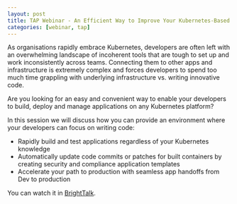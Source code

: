 ```yaml
---
layout: post
title: TAP Webinar - An Efficient Way to Improve Your Kubernetes-Based App Development Productivity
categories: [webinar, tap]
---
```


As organisations rapidly embrace Kubernetes, developers are often left with an overwhelming landscape of incoherent tools that are tough to set up and work inconsistently across teams. Connecting them to other apps and infrastructure is extremely complex and forces developers to spend too much time grappling with underlying infrastructure vs. writing innovative code.

Are you looking for an easy and convenient way to enable your developers to build, deploy and manage applications on any Kubernetes platform?

In this session we will discuss how you can provide an environment where your developers can focus on writing code:
- Rapidly build and test applications regardless of your Kubernetes knowledge
- Automatically update code commits or patches for built containers by creating security and compliance application templates
- Accelerate your path to production with seamless app handoffs from Dev to production

You can watch it in [BrightTalk](https://www.brighttalk.com/webcast/14883/555685?utm_source=brighttalk-portal&utm_medium=web&utm_campaign=topic&utm_content=upcoming).
